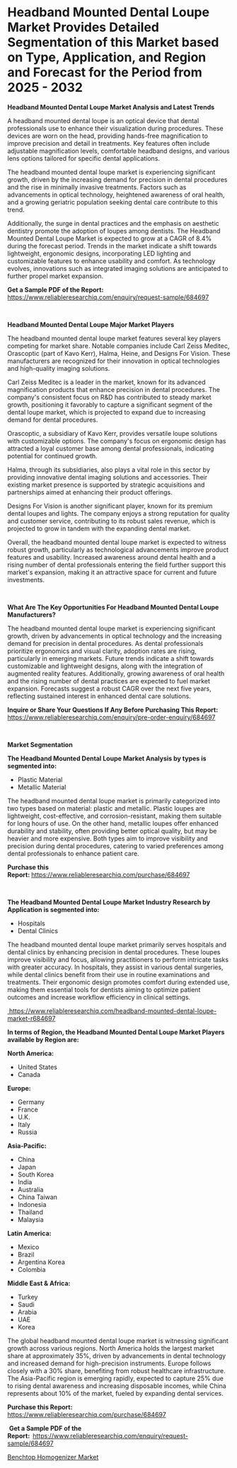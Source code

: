 <p><h1>Headband Mounted Dental Loupe Market Provides Detailed Segmentation of this Market based on Type, Application, and Region and Forecast for the Period from 2025 - 2032</h1></p><p><strong>Headband Mounted Dental Loupe Market Analysis and Latest Trends</strong></p>
<p><p>A headband mounted dental loupe is an optical device that dental professionals use to enhance their visualization during procedures. These devices are worn on the head, providing hands-free magnification to improve precision and detail in treatments. Key features often include adjustable magnification levels, comfortable headband designs, and various lens options tailored for specific dental applications.</p><p>The headband mounted dental loupe market is experiencing significant growth, driven by the increasing demand for precision in dental procedures and the rise in minimally invasive treatments. Factors such as advancements in optical technology, heightened awareness of oral health, and a growing geriatric population seeking dental care contribute to this trend. </p><p>Additionally, the surge in dental practices and the emphasis on aesthetic dentistry promote the adoption of loupes among dentists. The Headband Mounted Dental Loupe Market is expected to grow at a CAGR of 8.4% during the forecast period. Trends in the market indicate a shift towards lightweight, ergonomic designs, incorporating LED lighting and customizable features to enhance usability and comfort. As technology evolves, innovations such as integrated imaging solutions are anticipated to further propel market expansion.</p></p>
<p><strong>Get a Sample PDF of the Report:&nbsp;</strong> <a href="https://www.reliableresearchiq.com/enquiry/request-sample/684697?utm_campaign=2783&utm_medium=2&utm_source=Github&utm_content=ia&utm_term=29032025&utm_id=headband-mounted-dental-loupe">https://www.reliableresearchiq.com/enquiry/request-sample/684697</a></p>
<p>&nbsp;</p>
<p><strong>Headband Mounted Dental Loupe Major Market Players</strong></p>
<p><p>The headband mounted dental loupe market features several key players competing for market share. Notable companies include Carl Zeiss Meditec, Orascoptic (part of Kavo Kerr), Halma, Heine, and Designs For Vision. These manufacturers are recognized for their innovation in optical technologies and high-quality imaging solutions.</p><p>Carl Zeiss Meditec is a leader in the market, known for its advanced magnification products that enhance precision in dental procedures. The company's consistent focus on R&D has contributed to steady market growth, positioning it favorably to capture a significant segment of the dental loupe market, which is projected to expand due to increasing demand for dental procedures.</p><p>Orascoptic, a subsidiary of Kavo Kerr, provides versatile loupe solutions with customizable options. The company's focus on ergonomic design has attracted a loyal customer base among dental professionals, indicating potential for continued growth. </p><p>Halma, through its subsidiaries, also plays a vital role in this sector by providing innovative dental imaging solutions and accessories. Their existing market presence is supported by strategic acquisitions and partnerships aimed at enhancing their product offerings.</p><p>Designs For Vision is another significant player, known for its premium dental loupes and lights. The company enjoys a strong reputation for quality and customer service, contributing to its robust sales revenue, which is projected to grow in tandem with the expanding dental market.</p><p>Overall, the headband mounted dental loupe market is expected to witness robust growth, particularly as technological advancements improve product features and usability. Increased awareness around dental health and a rising number of dental professionals entering the field further support this market's expansion, making it an attractive space for current and future investments.</p></p>
<p>&nbsp;</p>
<p><strong>What Are The Key Opportunities For Headband Mounted Dental Loupe Manufacturers?</strong></p>
<p><p>The headband mounted dental loupe market is experiencing significant growth, driven by advancements in optical technology and the increasing demand for precision in dental procedures. As dental professionals prioritize ergonomics and visual clarity, adoption rates are rising, particularly in emerging markets. Future trends indicate a shift towards customizable and lightweight designs, along with the integration of augmented reality features. Additionally, growing awareness of oral health and the rising number of dental practices are expected to fuel market expansion. Forecasts suggest a robust CAGR over the next five years, reflecting sustained interest in enhanced dental care solutions.</p></p>
<p><strong>Inquire or Share Your Questions If Any Before Purchasing This Report:</strong> <a href="https://www.reliableresearchiq.com/enquiry/pre-order-enquiry/684697?utm_campaign=2783&utm_medium=2&utm_source=Github&utm_content=ia&utm_term=29032025&utm_id=headband-mounted-dental-loupe">https://www.reliableresearchiq.com/enquiry/pre-order-enquiry/684697</a></p>
<p>&nbsp;</p>
<p><strong>Market Segmentation</strong></p>
<p><strong>The Headband Mounted Dental Loupe Market Analysis by types is segmented into:</strong></p>
<p><ul><li>Plastic Material</li><li>Metallic Material</li></ul></p>
<p><p>The headband mounted dental loupe market is primarily categorized into two types based on material: plastic and metallic. Plastic loupes are lightweight, cost-effective, and corrosion-resistant, making them suitable for long hours of use. On the other hand, metallic loupes offer enhanced durability and stability, often providing better optical quality, but may be heavier and more expensive. Both types aim to improve visibility and precision during dental procedures, catering to varied preferences among dental professionals to enhance patient care.</p></p>
<p><strong>Purchase this Report:&nbsp;</strong><a href="https://www.reliableresearchiq.com/purchase/684697?utm_campaign=2783&utm_medium=2&utm_source=Github&utm_content=ia&utm_term=29032025&utm_id=headband-mounted-dental-loupe">https://www.reliableresearchiq.com/purchase/684697</a></p>
<p>&nbsp;</p>
<p><strong>The Headband Mounted Dental Loupe Market Industry Research by Application is segmented into:</strong></p>
<p><ul><li>Hospitals</li><li>Dental Clinics</li></ul></p>
<p><p>The headband mounted dental loupe market primarily serves hospitals and dental clinics by enhancing precision in dental procedures. These loupes improve visibility and focus, allowing practitioners to perform intricate tasks with greater accuracy. In hospitals, they assist in various dental surgeries, while dental clinics benefit from their use in routine examinations and treatments. Their ergonomic design promotes comfort during extended use, making them essential tools for dentists aiming to optimize patient outcomes and increase workflow efficiency in clinical settings.</p></p>
<p><a href="https://www.reliableresearchiq.com/headband-mounted-dental-loupe-market-r684697?utm_campaign=2783&utm_medium=2&utm_source=Github&utm_content=ia&utm_term=29032025&utm_id=headband-mounted-dental-loupe">&nbsp;https://www.reliableresearchiq.com/headband-mounted-dental-loupe-market-r684697</a></p>
<p><strong>In terms of Region, the Headband Mounted Dental Loupe Market Players available by Region are:</strong></p>
<p>
    <p> <strong> North America: </strong>
        <ul>
            <li>United States</li>
            <li>Canada</li>
        </ul>
        </p> 
    <p> <strong> Europe: </strong>
        <ul>
            <li>Germany</li>
            <li>France</li>
            <li>U.K.</li>
            <li>Italy</li>
            <li>Russia</li>
        </ul>
        </p> 
    <p> <strong> Asia-Pacific: </strong>
        <ul>
            <li>China</li>
            <li>Japan</li>
            <li>South Korea</li>
            <li>India</li>
            <li>Australia</li>
            <li>China Taiwan</li>
            <li>Indonesia</li>
            <li>Thailand</li>
            <li>Malaysia</li>
        </ul>
        </p> 
    <p> <strong> Latin America: </strong>
        <ul>
            <li>Mexico</li>
            <li>Brazil</li>
            <li>Argentina Korea</li>
            <li>Colombia</li>
        </ul>
        </p> 
    <p> <strong> Middle East & Africa: </strong>
        <ul>
            <li>Turkey</li>
            <li>Saudi</li>
            <li>Arabia</li>
            <li>UAE</li>
            <li>Korea</li>
        </ul>
    </p>
    </p>
<p><p>The global headband mounted dental loupe market is witnessing significant growth across various regions. North America holds the largest market share at approximately 35%, driven by advancements in dental technology and increased demand for high-precision instruments. Europe follows closely with a 30% share, benefiting from robust healthcare infrastructure. The Asia-Pacific region is emerging rapidly, expected to capture 25% due to rising dental awareness and increasing disposable incomes, while China represents about 10% of the market, fueled by expanding dental services.</p></p>
<p><strong>Purchase this Report: </strong><a href="https://www.reliableresearchiq.com/purchase/684697?utm_campaign=2783&utm_medium=2&utm_source=Github&utm_content=ia&utm_term=29032025&utm_id=headband-mounted-dental-loupe">https://www.reliableresearchiq.com/purchase/684697</a></p>
<p>&nbsp;<strong>Get a Sample PDF of the Report:&nbsp;&nbsp;</strong><a href="https://www.reliableresearchiq.com/enquiry/request-sample/684697?utm_campaign=2783&utm_medium=2&utm_source=Github&utm_content=ia&utm_term=29032025&utm_id=headband-mounted-dental-loupe">https://www.reliableresearchiq.com/enquiry/request-sample/684697</a></p>
<p><strong></strong></p>
<p><p><a href="https://github.com/vitrilaoire/Market-Research-Report-List-1/blob/main/benchtop-homogenizer-market.md?utm_campaign=2783&utm_medium=2&utm_source=Github&utm_content=ia&utm_term=29032025&utm_id=headband-mounted-dental-loupe">Benchtop Homogenizer Market</a></p></p>